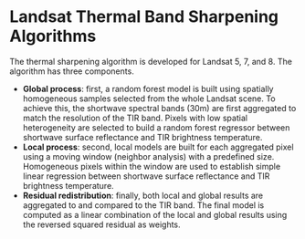 # Landsat Thermal Band Sharpening Algorithms

The thermal sharpening algorithm is developed for Landsat 5, 7, and 8. The algorithm has three components.  

* **Global process**: first, a random forest model is built using spatially homogeneous samples selected from the whole Landsat scene. To achieve this, the shortwave spectral bands (30m) are first aggregated to match the resolution of the TIR band. Pixels with low spatial heterogeneity are selected to build a random forest regressor between shortwave surface reflectance and TIR brightness temperature.  
* **Local process**: second, local models are built for each aggregated pixel using a moving window (neighbor analysis) with a predefined size. Homogeneous pixels within the window are used to establish simple linear regression between shortwave surface reflectance and TIR brightness temperature.  
* **Residual redistribution**: finally, both local and global results are aggregated to and compared to the TIR band. The final model is computed as a linear combination of the local and global results using the reversed squared residual as weights. 